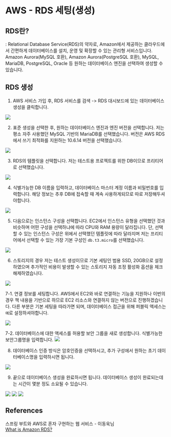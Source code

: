 # AWS - RDS 세팅(생성)

## RDS란?
: Relational Database Service(RDS)의 약자로, Amazon에서 제공하는 클라우드에서 간편하게 데이터베이스를 설치, 운영 및 확장할 수 있는 관리형 서비스입니다. Amazon Aurora(MySQL 호환), Amazon Aurora(PostgreSQL 호환), MySQL, MariaDB, PostgreSQL, Oracle 등 원하는 데이터베이스 엔진을 선택하여 생성할 수 있습니다.

## RDS 생성
1. AWS 서비스 가입 후, RDS 서비스를 검색 -> RDS 대시보드에 있는 데이터베이스 생성을 클릭합니다.

![](../img/rds_01.png)

2. 표준 생성을 선택한 후, 원하는 데이터베이스 엔진과 엔진 버전을 선택합니다. 저는 평소 자주 사용했던 MySQL 기반의 MariaDB를 선택했습니다. 버전은 AWS RDS에서 쓰기 최적화를 지원하는 10.6.14 버전을 선택했습니다.

![](../img/rds_02.png)

3. RDS의 템플릿을 선택합니다. 저는 테스트용 프로젝트를 위한 DB이므로 프리티어로 선택했습니다. 

![](../img/rds_03.png)

4. 식별가능한 DB 이름을 입력하고, 데이터베이스 마스터 계정 이름과 비밀번호를 입력합니다. 해당 정보는 추후 DB에 접속할 때 계속 사용하게되므로 따로 저장해두셔야합니다.

![](../img/rds_04.png)

5. 다음으로는 인스턴스 구성을 선택합니다. EC2에서 인스턴스 유형을 선택했던 것과 비슷하며 어떤 구성을 선택하냐에 따라 CPU와 RAM 용량이 달라집니다. 단, 선택할 수 있는 인스턴스 구성은 위에서 선택했던 템플릿에 따라 달라지며 저는 프리티어에서 선택할 수 있는 가장 기본 구성인 `db.t3.micro`를 선택했습니다.

![](../img/rds_05.png)

6. 스토리지의 경우 저는 테스트 생성이므로 기본 세팅인 범용 SSD, 20GB으로 설정하였으며 추가적인 비용이 발생할 수 있는 스토리지 자동 조정 활성화 옵션을 체크 해제하였습니다.

![](../img/rds_06.png)

7-1. 연결 정보를 세팅합니다. AWS에서 EC2와 바로 연결하는 기능을 지원하나 이번의 경우 책 내용을 기반으로 하므로 EC2 리소스와 연결하지 않는 버전으로 진행하겠습니다. 다른 부분은 기본 세팅을 따라가면 되며, 데이터베이스 접근을 위해 퍼블릭 액세스는 `예`로  설정하셔야합니다. 

![](../img/rds_07.png)

7-2. 데이터베이스에 대한 액세스를 허용할 보안 그룹을 새로 생성합니다. 식별가능한 보안그룹명을 입력합니다.
![](../img/rds_08.png)

8. 데이터베이스 인증 방식은 암호인증을 선택하시고, 추가 구성에서 원하는 초기 데이터베이스명을 입력하시면 됩니다. 

![](../img/rds_09.png)

9. 끝으로 데이터베이스 생성을 완료하시면 됩니다. 데이터베이스 생성이 완료되는데는 시간이 몇분 정도 소요될 수 있습니다.

![](../img/rds_10.png)
![](../img/rds_11.png)
![](../img/rds_12.png)

## References
스프링 부트와 AWS로 혼자 구현하는 웹 서비스 - 이동욱님<br>
[What is Amazon RDS?](https://aws.amazon.com/ko/rds/#)
